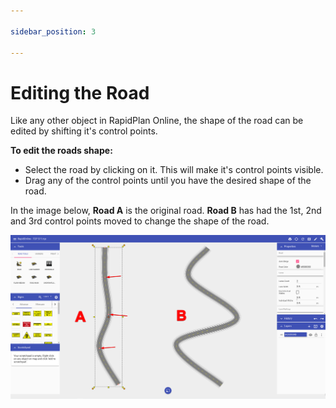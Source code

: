```yaml
---

sidebar_position: 3

---
```

# Editing the Road

Like any other object in RapidPlan Online, the shape of the road can be edited by shifting it's control points.

**To edit the roads shape:**

- Select the road by clicking on it. This will make it's control points visible.
- Drag any of the control points until you have the desired shape of the road.

In the image below, **Road A** is the original road. **Road B** has had the 1st, 2nd and 3rd control points moved to change the shape of the road.

![ ](./assets/Adjusted_Road.png)
